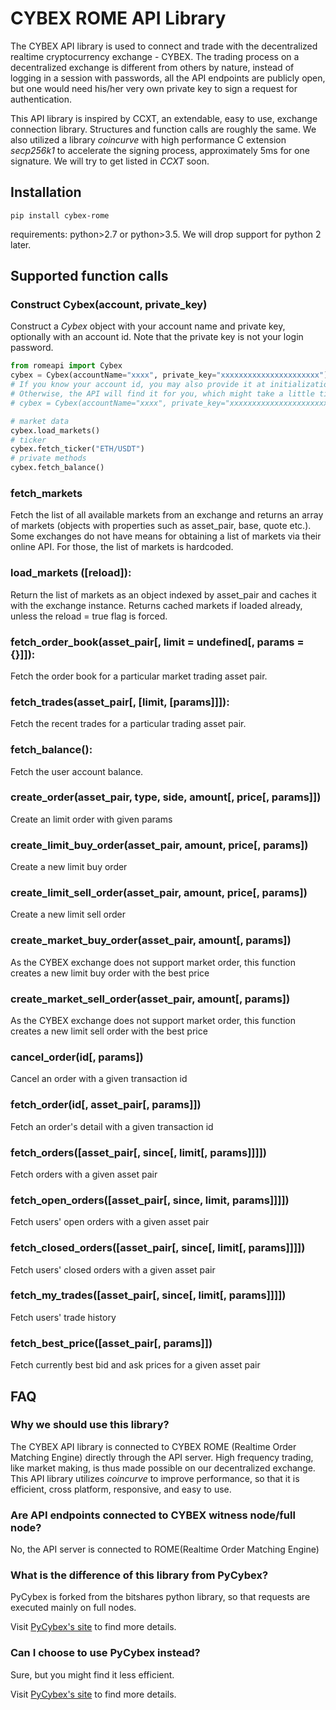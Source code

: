 # CYBEX ROME API Library

 The CYBEX API library is used to connect and trade with the decentralized realtime cryptocurrency exchange - CYBEX. The trading process on a decentralized exchange is different from others by nature, instead of logging in a session with passwords, all the API endpoints are publicly open, but one would need his/her very own private key to sign a request for authentication.

 This API library is inspired by CCXT, an extendable, easy to use, exchange connection library. Structures and function calls are roughly the same. We also utilized a library *coincurve* with high performance C extension *secp256k1* to accelerate the signing process, approximately 5ms for one signature. We will try to get listed in *CCXT* soon.

## Installation

 `pip install cybex-rome`

 requirements: python>2.7 or python>3.5. We will drop support for python 2 later.

## Supported function calls

### Construct Cybex(account, private_key)
 Construct a *Cybex* object with your account name and private key, optionally with an account id. Note that the private key is not your login password.
 
  ```Python
 from romeapi import Cybex
 cybex = Cybex(accountName="xxxx", private_key="xxxxxxxxxxxxxxxxxxxxxx")
 # If you know your account id, you may also provide it at initialization.
 # Otherwise, the API will find it for you, which might take a little time.
 # cybex = Cybex(accountName="xxxx", private_key="xxxxxxxxxxxxxxxxxxxxxx",account="1.2.xxxx")
 
 # market data
 cybex.load_markets()
 # ticker
 cybex.fetch_ticker("ETH/USDT")
 # private methods
 cybex.fetch_balance()
 ```

### fetch_markets
 Fetch the list of all available markets from an exchange and returns an array of markets (objects with properties such as asset_pair, base, quote etc.). Some exchanges do not have means for obtaining a list of markets via their online API. For those, the list of markets is hardcoded.

### load_markets ([reload]):
 Return the list of markets as an object indexed by asset_pair and caches it with the exchange instance. Returns cached markets if loaded already, unless the reload = true flag is forced.
    
### fetch_order_book(asset_pair[, limit = undefined[, params = {}]]): 

 Fetch the order book for a particular market trading asset pair.

### fetch_trades(asset_pair[, [limit, [params]]]): 
 Fetch the recent trades for a particular trading asset pair.

### fetch_balance(): 
 Fetch the user account balance.

### create_order(asset_pair, type, side, amount[, price[, params]])
 Create an limit order with given params 
 
### create_limit_buy_order(asset_pair, amount, price[, params])
 Create a new limit buy order
 
### create_limit_sell_order(asset_pair, amount, price[, params])
 Create a new limit sell order
 
### create_market_buy_order(asset_pair, amount[, params])
 As the CYBEX exchange does not support market order, this function creates a new limit buy order with the best price
 
### create_market_sell_order(asset_pair, amount[, params])
 As the CYBEX exchange does not support market order, this function creates a new limit sell order with the best price
 
### cancel_order(id[, params])
 Cancel an order with a given transaction id
 
### fetch_order(id[, asset_pair[, params]])
 Fetch an order's detail with a given transaction id
 
### fetch_orders([asset_pair[, since[, limit[, params]]]])
 Fetch orders with a given asset pair
 
### fetch_open_orders([asset_pair[, since, limit, params]]]])
 Fetch users' open orders with a given asset pair
 
### fetch_closed_orders([asset_pair[, since[, limit[, params]]]])
 Fetch users' closed orders with a given asset pair
 
### fetch_my_trades([asset_pair[, since[, limit[, params]]]])
 Fetch users' trade history
  
### fetch_best_price([asset_pair[, params]])
 Fetch currently best bid and ask prices for a given asset pair
 
 
 ## FAQ
 
 ### Why we should use this library?
 The CYBEX API library is connected to CYBEX ROME (Realtime Order Matching Engine) directly through the API server. High frequency trading, like market making, is thus made possible on our decentralized exchange. 
 This API library utilizes *coincurve* to improve performance, so that it is efficient, cross platform, responsive, and easy to use.
 
 ### Are API endpoints connected to CYBEX witness node/full node?
 No, the API server is connected to ROME(Realtime Order Matching Engine)
 
 ### What is the difference of this library from PyCybex?
 PyCybex is forked from the bitshares python library, so that requests are executed mainly on full nodes. 
 
 Visit [PyCybex's site](#https://github.com/CybexDex/cybex-node-doc/tree/master/transaction/python) to find more details. 
 
 
 ### Can I choose to use PyCybex instead?
 Sure, but you might find it less efficient. 
 
 Visit [PyCybex's site](#https://github.com/CybexDex/cybex-node-doc/tree/master/transaction/python) to find more details.
